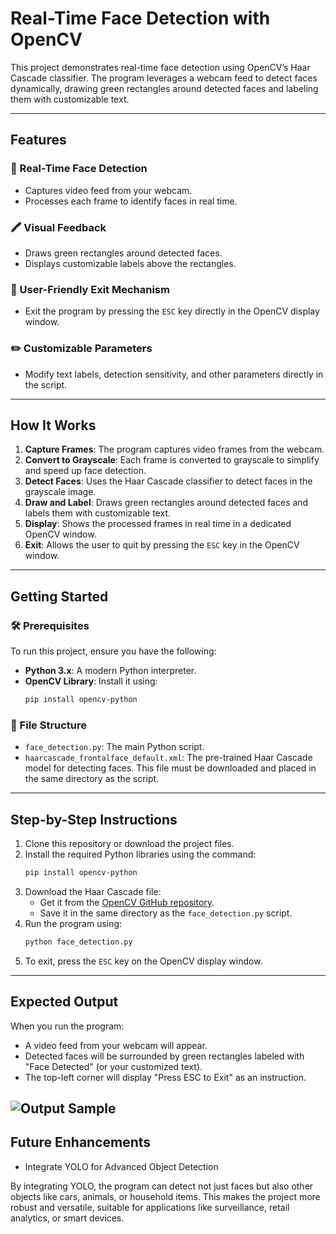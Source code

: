 # Real-Time Face Detection with OpenCV
This project demonstrates real-time face detection using OpenCV’s Haar Cascade classifier. The program leverages a webcam feed to detect faces dynamically, drawing green rectangles around detected faces and labeling them with customizable text.

---

## **Features**

### 🎥 Real-Time Face Detection
- Captures video feed from your webcam.
- Processes each frame to identify faces in real time.

### 🖍️ Visual Feedback
- Draws green rectangles around detected faces.
- Displays customizable labels above the rectangles.

### 🛑 User-Friendly Exit Mechanism
- Exit the program by pressing the `ESC` key directly in the OpenCV display window.

### ✏️ Customizable Parameters
- Modify text labels, detection sensitivity, and other parameters directly in the script.

---

## **How It Works**

1. **Capture Frames**: The program captures video frames from the webcam.
2. **Convert to Grayscale**: Each frame is converted to grayscale to simplify and speed up face detection.
3. **Detect Faces**: Uses the Haar Cascade classifier to detect faces in the grayscale image.
4. **Draw and Label**: Draws green rectangles around detected faces and labels them with customizable text.
5. **Display**: Shows the processed frames in real time in a dedicated OpenCV window.
6. **Exit**: Allows the user to quit by pressing the `ESC` key in the OpenCV window.

---

## **Getting Started**

### 🛠️ Prerequisites
To run this project, ensure you have the following:
- **Python 3.x**: A modern Python interpreter.
- **OpenCV Library**: Install it using:
  ```bash
  pip install opencv-python
  ```

### 📂 File Structure
- `face_detection.py`: The main Python script.
- `haarcascade_frontalface_default.xml`: The pre-trained Haar Cascade model for detecting faces. This file must be downloaded and placed in the same directory as the script.

---

## **Step-by-Step Instructions**

1. Clone this repository or download the project files.
2. Install the required Python libraries using the command:
   ```bash
   pip install opencv-python
   ```
3. Download the Haar Cascade file:
   - Get it from the [OpenCV GitHub repository](https://github.com/opencv/opencv/blob/master/data/haarcascades/haarcascade_frontalface_default.xml).
   - Save it in the same directory as the `face_detection.py` script.
4. Run the program using:
   ```bash
   python face_detection.py
   ```
5. To exit, press the `ESC` key on the OpenCV display window.

---

## **Expected Output**

When you run the program:
- A video feed from your webcam will appear.
- Detected faces will be surrounded by green rectangles labeled with "Face Detected" (or your customized text).
- The top-left corner will display "Press ESC to Exit" as an instruction.

![Output Sample](https://raw.githubusercontent.com/ManiMajd89/Face-Detection/main/Face%20detection%20sample%20output.png)
---

## **Future Enhancements**
- Integrate YOLO for Advanced Object Detection

  
By integrating YOLO, the program can detect not just faces but also other objects like cars, animals, or household items. This makes the project more robust and versatile, suitable for applications like surveillance, retail analytics, or smart devices.
